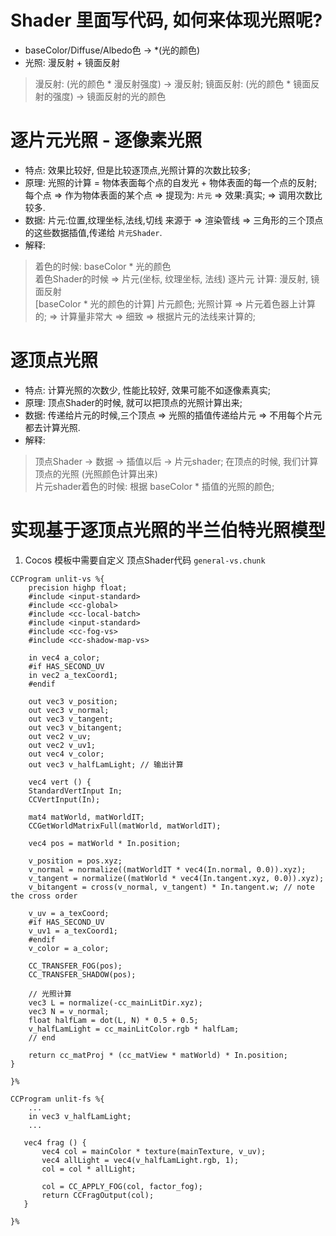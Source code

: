 # Shader 里面写代码, 如何来体现光照呢?  
- baseColor/Diffuse/Albedo色 -> *(光的颜色)  
- 光照: 漫反射 + 镜面反射  
> 漫反射: (光的颜色 * 漫反射强度) -> 漫反射;
> 镜面反射: (光的颜色 * 镜面反射的强度) -> 镜面反射的光的颜色   


# 逐片元光照 - 逐像素光照
- 特点: 效果比较好, 但是比较逐顶点,光照计算的次数比较多;
- 原理: 光照的计算 = 物体表面每个点的自发光 + 物体表面的每一个点的反射; 每个点 => 作为物体表面的某个点 => 提现为: `片元` => 效果:真实; => 调用次数比较多.
- 数据: 片元:位置,纹理坐标,法线,切线 来源于 => 渲染管线 => 三角形的三个顶点的这些数据插值,传递给 `片元Shader`.  
- 解释:
> 着色的时候: baseColor * 光的颜色  
> 着色Shader的时候 => 片元(坐标, 纹理坐标, 法线)
> 逐片元 计算: 漫反射, 镜面反射  
> [baseColor * 光的颜色的计算] 片元颜色;
> 光照计算 => 片元着色器上计算的; => 计算量非常大 => 细致 => 根据片元的法线来计算的;  

# 逐顶点光照
- 特点: 计算光照的次数少, 性能比较好, 效果可能不如逐像素真实;  
- 原理: 顶点Shader的时候, 就可以把顶点的光照计算出来;  
- 数据: 传递给片元的时候,三个顶点 => 光照的插值传递给片元 => 不用每个片元都去计算光照.
- 解释:
> 顶点Shader -> 数据 -> 插值以后 -> 片元shader;
> 在顶点的时候, 我们计算顶点的光照 (光照颜色计算出来)  
> 片元shader着色的时候: 根据 baseColor * 插值的光照的颜色;  

# 实现基于逐顶点光照的半兰伯特光照模型  
1. Cocos 模板中需要自定义 顶点Shader代码 `general-vs.chunk`
```
CCProgram unlit-vs %{
    precision highp float;
    #include <input-standard>
    #include <cc-global>
    #include <cc-local-batch>
    #include <input-standard>
    #include <cc-fog-vs>
    #include <cc-shadow-map-vs>

    in vec4 a_color;
    #if HAS_SECOND_UV
    in vec2 a_texCoord1;
    #endif

    out vec3 v_position;
    out vec3 v_normal;
    out vec3 v_tangent;
    out vec3 v_bitangent;
    out vec2 v_uv;
    out vec2 v_uv1;
    out vec4 v_color;
    out vec3 v_halfLamLight; // 输出计算

    vec4 vert () {
    StandardVertInput In;
    CCVertInput(In);

    mat4 matWorld, matWorldIT;
    CCGetWorldMatrixFull(matWorld, matWorldIT);

    vec4 pos = matWorld * In.position;

    v_position = pos.xyz;
    v_normal = normalize((matWorldIT * vec4(In.normal, 0.0)).xyz);
    v_tangent = normalize((matWorld * vec4(In.tangent.xyz, 0.0)).xyz);
    v_bitangent = cross(v_normal, v_tangent) * In.tangent.w; // note the cross order

    v_uv = a_texCoord;
    #if HAS_SECOND_UV
    v_uv1 = a_texCoord1;
    #endif
    v_color = a_color;

    CC_TRANSFER_FOG(pos);
    CC_TRANSFER_SHADOW(pos);

    // 光照计算
    vec3 L = normalize(-cc_mainLitDir.xyz);
    vec3 N = v_normal;
    float halfLam = dot(L, N) * 0.5 + 0.5;
    v_halfLamLight = cc_mainLitColor.rgb * halfLam;
    // end

    return cc_matProj * (cc_matView * matWorld) * In.position;
}

}%

CCProgram unlit-fs %{
    ...
    in vec3 v_halfLamLight;
    ...

   vec4 frag () {
       vec4 col = mainColor * texture(mainTexture, v_uv);  
       vec4 allLight = vec4(v_halfLamLight.rgb, 1);
       col = col * allLight;
       
       col = CC_APPLY_FOG(col, factor_fog);
       return CCFragOutput(col);
   }

}%
```  

